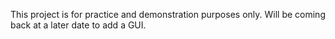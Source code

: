 This project is for practice and demonstration purposes only.  Will be coming back at a later date to add a GUI.
